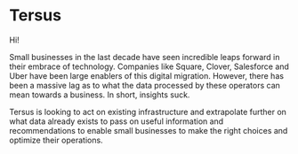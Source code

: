 # Tersus

Hi! 

Small businesses in the last decade have seen incredible leaps forward in their embrace of technology. Companies like Square, Clover, Salesforce and Uber have been large enablers of this digital migration. However, there has been a massive lag as to what the data processed by these operators can mean towards a business. In short, insights suck.

Tersus is looking to act on existing infrastructure and extrapolate further on what data already exists to pass on useful information and recommendations to enable small businesses to make the right choices and optimize their operations. 



